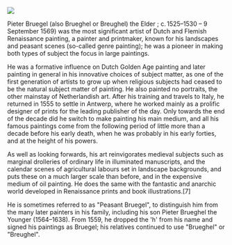 <a href="https://juncture-digital.org"><img src="https://juncture-digital.org/images/ve-button.png"></a>

<param ve-config 
       title="Pieter Bruegel" 
       banner="https://upload.wikimedia.org/wikipedia/commons/thumb/0/09/Pieter_Bruegel_der_%C3%84ltere_-_Landschaft_mit_der_Flucht_nach_%C3%84gypten.jpg/2560px-Pieter_Bruegel_der_%C3%84ltere_-_Landschaft_mit_der_Flucht_nach_%C3%84gypten.jpg" 
       layout="vertical">

<param ve-entity eid="Q43270"> <!--Pieter Bruegel-->

Pieter Bruegel (also Brueghel or Breughel) the Elder ; c. 1525–1530 – 9 September 1569) was the most significant artist of Dutch and Flemish Renaissance painting, a painter and printmaker, known for his landscapes and peasant scenes (so-called genre painting); he was a pioneer in making both types of subject the focus in large paintings.
<param ve-image fit="contain" url=https://upload.wikimedia.org/wikipedia/commons/thumb/2/28/Pieter_Bruegel_the_Elder_-_The_Painter_and_the_Buyer%2C_ca._1566_-_Google_Art_Project.jpg/641px-Pieter_Bruegel_the_Elder_-_The_Painter_and_the_Buyer%2C_ca._1566_-_Google_Art_Project.jpg>

He was a formative influence on Dutch Golden Age painting and later painting in general in his innovative choices of subject matter, as one of the first generation of artists to grow up when religious subjects had ceased to be the natural subject matter of painting. He also painted no portraits, the other mainstay of Netherlandish art. After his training and travels to Italy, he returned in 1555 to settle in Antwerp, where he worked mainly as a prolific designer of prints for the leading publisher of the day. Only towards the end of the decade did he switch to make painting his main medium, and all his famous paintings come from the following period of little more than a decade before his early death, when he was probably in his early forties, and at the height of his powers.
<param ve-map center="Q12892" zoom="7">

As well as looking forwards, his art reinvigorates medieval subjects such as marginal drolleries of ordinary life in illuminated manuscripts, and the calendar scenes of agricultural labours set in <span data-click-image-zoomto="2007,725,670,897">landscape backgrounds</span>, and puts these on a much larger scale than before, and in the expensive medium of oil painting. He does the same with the fantastic and anarchic world developed in Renaissance prints and book illustrations.[7]
<param ve-image url=https://upload.wikimedia.org/wikipedia/commons/b/b4/Pieter_Bruegel_d._%C3%84._106.jpg
        label="Hunters in the Snow"
       author="Pieter Bruegel the Elder">

He is sometimes referred to as "Peasant Bruegel", to distinguish him from the many later painters in his family, including his son Pieter Brueghel the Younger (1564–1638). From 1559, he dropped the 'h' from his name and signed his paintings as Bruegel; his relatives continued to use "Brueghel" or "Breughel".
<param ve-image url=https://upload.wikimedia.org/wikipedia/commons/7/70/Pieter_Bruegel_the_Elder_-_Peasant_Wedding_-_Google_Art_Project_2.jpg>
